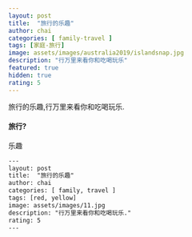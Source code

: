 ```yaml
---
layout: post
title:  "旅行的乐趣"
author: chai
categories: [ family-travel ]
tags: [家庭-旅行]
image: assets/images/australia2019/islandsnap.jpg
description: "行万里来看你和吃喝玩乐"
featured: true
hidden: true
rating: 5
---
```


旅行的乐趣,行万里来看你和吃喝玩乐.

#### 旅行?

乐趣

```html
---
layout: post
title:  "旅行的乐趣"
author: chai
categories: [ family, travel ]
tags: [red, yellow]
image: assets/images/11.jpg
description: "行万里来看你和吃喝玩乐."
rating: 5
---
```
